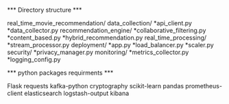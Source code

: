 *** Directory structure ***

real_time_movie_recommendation/
data_collection/
  *api_client.py
  *data_collector.py
recommendation_engine/
  *collaborative_filtering.py
  *content_based.py
  *hybrid_recommendation.py
real_time_processing/
  *stream_processor.py
deployment/
  *app.py
  *load_balancer.py
  *scaler.py
security/
  *privacy_manager.py
monitoring/
  *metrics_collector.py
  *logging_config.py

*** python packages requirments ***

Flask
requests
kafka-python
cryptography
scikit-learn
pandas
prometheus-client
elasticsearch
logstash-output
kibana
